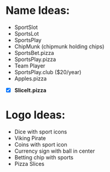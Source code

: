 # Name Ideas:
* SportSlot
* SportsLot
* SportsPlay
* ChipMunk (chipmunk holding chips)
* SportsBet.pizza
* SportsPlay.pizza
* Team Player
* SportsPlay.club ($20/year)
* Apples.pizza
- [x] **SliceIt.pizza**


# Logo Ideas:
* Dice with sport icons
* Viking Pirate
* Coins with sport icon
* Currency sign with ball in center
* Betting chip with sports
* Pizza Slices